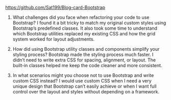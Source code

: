 
https://github.com/Sat199/Blog-card-Bootstrap

1. What challenges did you face when refactoring your code to use Bootstrap?
I found it a bit tricky to match my original custom styles using Bootstrap’s predefined classes. It also took some time to understand which Bootstrap utilities replaced my existing CSS and how the grid system worked for layout adjustments.

2. How did using Bootstrap utility classes and components simplify your styling process?
Bootstrap made the styling process much faster. I didn’t need to write extra CSS for spacing, alignment, or layout. The built-in classes helped me keep the code cleaner and more consistent.

3. In what scenarios might you choose not to use Bootstrap and write custom CSS instead?
I would use custom CSS when I need a very unique design that Bootstrap can’t easily achieve or when I want full control over the layout and styles without depending on a framework.
